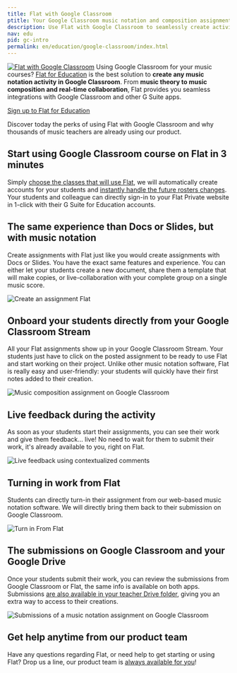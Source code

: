 ```yaml
---
title: Flat with Google Classroom
ptitle: Your Google Classroom music notation and composition assignments
description: Use Flat with Google Classroom to seamlessly create activities and assignments including music notation. From music theory to composition and collaboration, Flat provides the best Google Classroom integration available on the market.
nav: edu
pid: gc-intro
permalink: en/education/google-classroom/index.html
---
```


<a class="fll" href="https://flat.io/edu/signup?ref=help-gc&gclassroom=true"><img src="https://flat.io/img/logo-classroom-square-shadow.svg" alt="Flat with Google Classroom" style="border:0"></a>
Using Google Classroom for your music courses? [Flat for Education](https://flat.io/edu) is the best solution to **create any music notation activity in Google Classroom**.
From **music theory to music composition and real-time collaboration**, Flat provides you seamless integrations with Google Classroom and other G Suite apps.

<div class="btn-cta-wrapper"><a href="https://flat.io/edu/signup?ref=help-gc&gclassroom=true" class="btn-cta-site">Sign up to Flat for Education</a></div>

Discover today the perks of using Flat with Google Classroom and why thousands of music teachers are already using our product.

## Start using Google Classroom course on Flat in 3 minutes

Simply [choose the classes that will use Flat](help/en/education/google-classroom/setup-course.html), we will automatically create accounts for your students and [instantly handle the future rosters changes](/help/en/education/google-classroom/faq.html#what-is-the--instant-roster-update).
Your students and colleague can directly sign-in to your Flat Private website in 1-click with their G Suite for Education accounts.

## The same experience than Docs or Slides, but with music notation

Create assignments with Flat just like you would create assignments with Docs or Slides.
You have the exact same features and experience. You can either let your students create a new document, share them a template that will make copies, or live-collaboration with your complete group on a single music score.

![Create an assignment Flat](/help/assets/img/edu/editor-new-assignment.png)

## Onboard your students directly from your Google Classroom Stream

All your Flat assignments show up in your Google Classroom Stream. Your students just have to click on the posted assignment to be ready to use Flat and start working on their project.
Unlike other music notation software, Flat is really easy and user-friendly: your students will quickly have their first notes added to their creation.

![Music composition assignment on Google Classroom](/help/assets/img/edu/gc-stream-student.png)

## Live feedback during the activity

As soon as your students start their assignments, you can see their work and give them feedback... live! No need to wait for them to submit their work, it's already available to you, right on Flat.

![Live feedback using contextualized comments](/help/assets/img/edu/editor-inline-comment.png)

## Turning in work from Flat

Students can directly turn-in their assignment from our web-based music notation software. We will directly bring them back to their submission on Google Classroom.

![Turn in From Flat](/help/assets/img/edu/editor-student-turnin-button.png)

## The submissions on Google Classroom and your Google Drive

Once your students submit their work, you can review the submissions from Google Classroom or Flat, the same info is available on both apps.
Submissions [are also available in your teacher Drive folder](https://blog.flat.io/updating-google-classroom-and-google-drive-support-on-flat/), giving you an extra way to access to their creations.

![Submissions of a music notation assignment on Google Classroom](/help/assets/img/edu/gc-assignment-done.png)

## Get help anytime from our product team

Have any questions regarding Flat, or need help to get starting or using Flat? Drop us a line, our product team is [always available for you](https://flat.io/support)!
